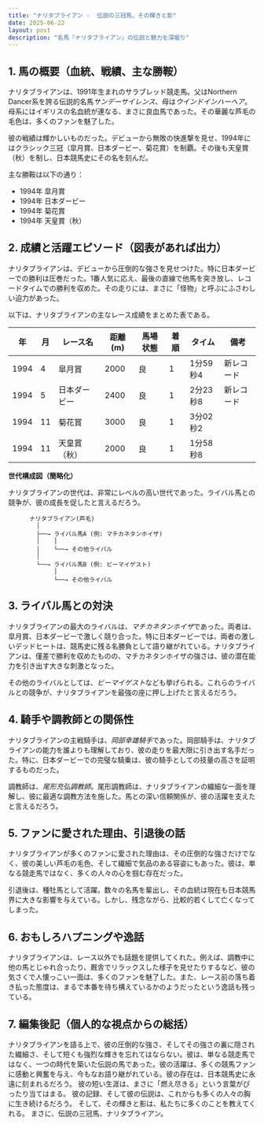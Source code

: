 ```yaml
---
title: "ナリタブライアン -  伝説の三冠馬、その輝きと影"
date: 2025-06-22
layout: post
description: "名馬『ナリタブライアン』の伝説と魅力を深堀り"
---
```


## 1. 馬の概要（血統、戦績、主な勝鞍）

ナリタブライアンは、1991年生まれのサラブレッド競走馬。父はNorthern Dancer系を誇る伝説的名馬*サンデーサイレンス*、母は*ウインドインハーヘア*。母系にはイギリスの名血統が連なる、まさに良血馬であった。その華麗な芦毛の毛色は、多くのファンを魅了した。

彼の戦績は輝かしいものだった。デビューから無敗の快進撃を見せ、1994年にはクラシック三冠（皐月賞、日本ダービー、菊花賞）を制覇。その後も天皇賞（秋）を制し、日本競馬史にその名を刻んだ。

主な勝鞍は以下の通り：

* 1994年 皐月賞
* 1994年 日本ダービー
* 1994年 菊花賞
* 1994年 天皇賞（秋）


## 2. 成績と活躍エピソード（図表があれば出力）

ナリタブライアンは、デビューから圧倒的な強さを見せつけた。特に日本ダービーでの勝利は圧巻だった。1番人気に応え、最後の直線で他馬を突き放し、レコードタイムでの勝利を収めた。その走りには、まさに「怪物」と呼ぶにふさわしい迫力があった。

以下は、ナリタブライアンの主なレース成績をまとめた表である。

| 年 | 月 | レース名          | 距離(m) | 馬場状態 | 着順 | タイム       | 備考                               |
|---|----|-------------------|-----------|-----------|------|-------------|------------------------------------|
| 1994 | 4  | 皐月賞            | 2000      | 良        | 1    | 1分59秒4     | 新レコード                               |
| 1994 | 5  | 日本ダービー        | 2400      | 良        | 1    | 2分23秒8     | 新レコード                               |
| 1994 | 11 | 菊花賞            | 3000      | 良        | 1    | 3分02秒2     |                                    |
| 1994 | 11 | 天皇賞（秋）        | 2000      | 良        | 1    | 1分58秒8     |                                    |


**世代構成図（簡略化）**

ナリタブライアンの世代は、非常にレベルの高い世代であった。ライバル馬との競争が、彼の成長を促したと言えるだろう。

```
      ナリタブライアン(芦毛)
        │
        ├──→ ライバル馬A (例: マチカネタンホイザ)
        │    │
        │    └──→ その他ライバル
        │
        └──→ ライバル馬B (例: ビーマイゲスト)
             │
             └──→ その他ライバル

```


## 3. ライバル馬との対決

ナリタブライアンの最大のライバルは、*マチカネタンホイザ*であった。両者は、皐月賞、日本ダービーで激しく競り合った。特に日本ダービーでは、両者の激しいデッドヒートは、競馬史に残る名勝負として語り継がれている。ナリタブライアンは、僅差で勝利を収めたものの、マチカネタンホイザの強さは、彼の潜在能力を引き出す大きな刺激となった。

その他のライバルとしては、*ビーマイゲスト*なども挙げられる。これらのライバルとの競争が、ナリタブライアンを最強の座に押し上げたと言えるだろう。


## 4. 騎手や調教師との関係性

ナリタブライアンの主戦騎手は、*岡部幸雄騎手*であった。岡部騎手は、ナリタブライアンの能力を誰よりも理解しており、彼の走りを最大限に引き出す名手だった。特に、日本ダービーでの完璧な騎乗は、彼の騎手としての技量の高さを証明するものだった。

調教師は、*尾形充弘調教師*。尾形調教師は、ナリタブライアンの繊細な一面を理解し、彼に最適な調教方法を施した。馬との深い信頼関係が、彼の活躍を支えたと言えるだろう。


## 5. ファンに愛された理由、引退後の話

ナリタブライアンが多くのファンに愛された理由は、その圧倒的な強さだけでなく、彼の美しい芦毛の毛色、そして繊細で気品のある容姿にもあった。彼は、単なる競走馬ではなく、多くの人々の心を掴む存在だった。

引退後は、種牡馬として活躍。数々の名馬を輩出し、その血統は現在も日本競馬界に大きな影響を与えている。しかし、残念ながら、比較的若くして亡くなってしまった。


## 6. おもしろハプニングや逸話

ナリタブライアンは、レース以外でも話題を提供してくれた。例えば、調教中に他の馬とじゃれ合ったり、厩舎でリラックスした様子を見せたりするなど、彼の気さくで人懐っこい一面は、多くのファンを魅了した。また、レース前の落ち着き払った態度は、まるで本番を待ち構えているかのようだったという逸話も残っている。


## 7. 編集後記（個人的な視点からの総括）

ナリタブライアンを語る上で、彼の圧倒的な強さ、そしてその強さの裏に隠された繊細さ、そして短くも強烈な輝きを忘れてはならない。彼は、単なる競走馬ではなく、一つの時代を築いた伝説の馬であった。彼の活躍は、多くの競馬ファンに感動と興奮を与え、今もなお語り継がれている。彼の存在は、日本競馬史に永遠に刻まれるだろう。  彼の短い生涯は、まさに「燃え尽きる」という言葉がぴったり当てはまる。  彼の記録、そして彼の伝説は、これからも多くの人々の胸に生き続けるだろう。  そして、その輝きと影は、私たちに多くのことを教えてくれる。  まさに、伝説の三冠馬、ナリタブライアン。
